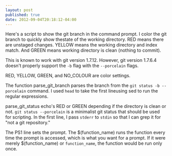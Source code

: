 ```yaml
---
layout: post
published: true
date: 2012-09-04T20:18:12-04:00
---
```


Here's a script to show the git branch in the command prompt. I color the git branch to quickly show thestate of the working directory. RED means there are unstaged changes. YELLOW means the working directory and index match. And GREEN means working directory is clean (nothing to commit).

This is known to work with git version 1.7.12. However, git version 1.7.6.4 doesn't properly support the `-b` flag with the `--porcelain` flags.



<script src="https://gist.github.com/danramteke/3658683.js?file=.bash_login"> </script>

RED, YELLOW, GREEN, and NO_COLOUR are color settings.



The function parse_git_branch parses the branch from the `git status -b --porcelain` command. I used `head` to take the first lineusing sed to run the regular expressions.


parse_git_status echo's RED or GREEN depending if the directory is clean or not. `git status --porcelain` is a minimalist git status that should be used for scripting. In the first line, I pass `stderr` to `stdin` so that I can grep it for "not a git repository."


The PS1 line sets the prompt. The \$(function_name) runs the function every time the prompt is accessed, which is what you want for a prompt. If it were merely $(function_name) or `function_name`, the function would be run only once.
